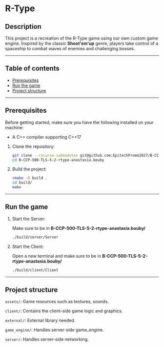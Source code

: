 # R-Type

## Description

This project is a recreation of the R-Type game using our own custom game engine.
Inspired by the classic **Shoot'em'up** genre, players take control of a spaceship to combat waves of enemies and challenging bosses.

---

## Table of contents

-   [Prerequisites](#Prerequisites)
-   [Run the game](#run-the-game)
-   [Project structure](#project-structure)

---

## Prerequisites

Before getting started, make sure you have the following installed on your machine:
- A C++ compiler supporting C++17

1. Clone the repository:

    ```bash
    git clone --recurse-submodules git@github.com:EpitechPromo2027/B-CCP-500-TLS-5-2-rtype-anastasia.bouby.git
    cd B-CCP-500-TLS-5-2-rtype-anastasia.bouby
    ```

2. Build the project:
    ```bash
    cmake -B build .
    cd build/
    make
    ```
---

## Run the game

1. Start the Server:

    Make sure to be in **B-CCP-500-TLS-5-2-rtype-anastasia.bouby/**

    ```bash
    ./build/server/Server
    ```

2. Start the Client:

    Open a new terminal and make sure to be in **B-CCP-500-TLS-5-2-rtype-anastasia.bouby/**

    ```bash
    ./build/client/Client
    ```
---

## Project structure

`assets/`: Game resources such as textures, sounds.

`client/`: Contains the client-side game logic and graphics.

`external/`: External library needed.

`game_engine/`: Handles server-side game_engine.

`server/`: Handles server-side networking.

